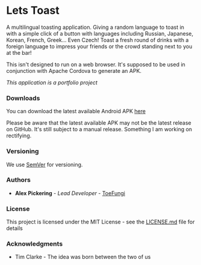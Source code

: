 # Lets Toast

A multilingual toasting application. Giving a random language to toast in with a simple click of a button with languages including Russian, Japanese, Korean,
 French, Greek... Even Czech! Toast a fresh round of drinks with a foreign language to impress your friends or the crowd standing next to you at the bar!

This isn't designed to run on a web browser. It's supposed to be used in conjunction with Apache Cordova to generate an APK.

*This application is a portfolio project*

### Downloads

You can download the latest available Android APK [here](https://downloads.thetoefungi.co.za/lets-toast.apk)

Please be aware that the latest available APK may not be the latest release on GitHub. It's still subject to a manual release. Something I am working on rectifying.

### Versioning

We use [SemVer](http://semver.org/) for versioning.

### Authors

* **Alex Pickering** - *Lead Developer* - [ToeFungi](https://github.com/ToeFungi)

### License

This project is licensed under the MIT License - see the [LICENSE.md](LICENSE.md) file for details

### Acknowledgments
- Tim Clarke - The idea was born between the two of us
